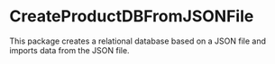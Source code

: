 # CreateProductDBFromJSONFile
This package creates a relational database based on a JSON file and imports data from the JSON file.
